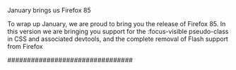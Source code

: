 January brings us Firefox 85

To wrap up January, we are proud to bring you the release of Firefox 85. In this version we are bringing you
support for the :focus-visible pseudo-class in CSS and associated devtools, and the complete removal of Flash
support from Firefox

################################